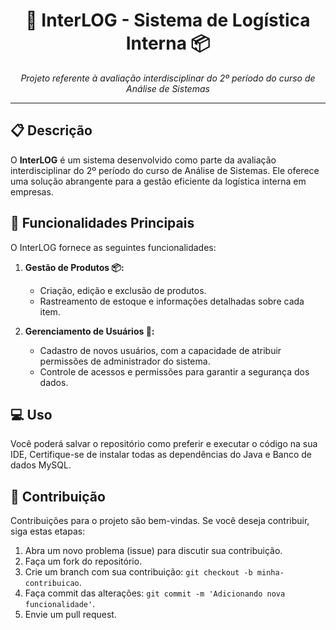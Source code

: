 <h1 align="center">🚚 InterLOG - Sistema de Logística Interna 📦</h1>

<p align="center">
  <em>Projeto referente à avaliação interdisciplinar do 2º período do curso de Análise de Sistemas</em>
</p>

---

## 📋 Descrição

O **InterLOG** é um sistema desenvolvido como parte da avaliação interdisciplinar do 2º período do curso de Análise de Sistemas. Ele oferece uma solução abrangente para a gestão eficiente da logística interna em empresas.

## 🚀 Funcionalidades Principais

O InterLOG fornece as seguintes funcionalidades:

1. **Gestão de Produtos 📦:**
   - Criação, edição e exclusão de produtos.
   - Rastreamento de estoque e informações detalhadas sobre cada item.

2. **Gerenciamento de Usuários 👤:**
   - Cadastro de novos usuários, com a capacidade de atribuir permissões de administrador do sistema.
   - Controle de acessos e permissões para garantir a segurança dos dados.


## 💻 Uso

Você poderá salvar o repositório como preferir e executar o código na sua IDE, Certifique-se de instalar todas as dependências do Java e Banco de dados MySQL.

## 🤝 Contribuição

Contribuições para o projeto são bem-vindas. Se você deseja contribuir, siga estas etapas:

1. Abra um novo problema (issue) para discutir sua contribuição.
2. Faça um fork do repositório.
3. Crie um branch com sua contribuição: `git checkout -b minha-contribuicao`.
4. Faça commit das alterações: `git commit -m 'Adicionando nova funcionalidade'`.
5. Envie um pull request.

